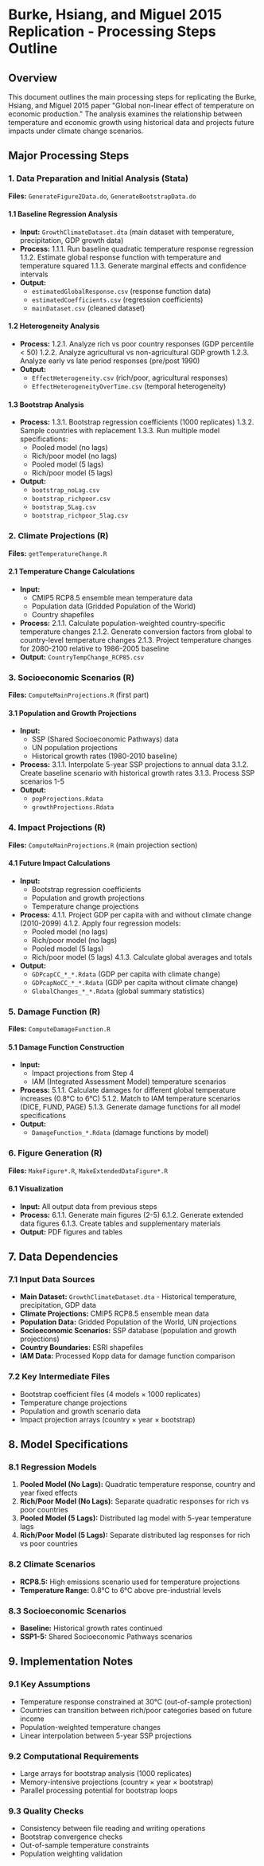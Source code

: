 # Burke, Hsiang, and Miguel 2015 Replication - Processing Steps Outline

## Overview
This document outlines the main processing steps for replicating the Burke, Hsiang, and Miguel 2015 paper "Global non-linear effect of temperature on economic production." The analysis examines the relationship between temperature and economic growth using historical data and projects future impacts under climate change scenarios.

## Major Processing Steps

### 1. Data Preparation and Initial Analysis (Stata)
**Files:** `GenerateFigure2Data.do`, `GenerateBootstrapData.do`

#### 1.1 Baseline Regression Analysis
- **Input:** `GrowthClimateDataset.dta` (main dataset with temperature, precipitation, GDP growth data)
- **Process:** 
  1.1.1. Run baseline quadratic temperature response regression
  1.1.2. Estimate global response function with temperature and temperature squared
  1.1.3. Generate marginal effects and confidence intervals
- **Output:** 
  - `estimatedGlobalResponse.csv` (response function data)
  - `estimatedCoefficients.csv` (regression coefficients)
  - `mainDataset.csv` (cleaned dataset)

#### 1.2 Heterogeneity Analysis
- **Process:**
  1.2.1. Analyze rich vs poor country responses (GDP percentile < 50)
  1.2.2. Analyze agricultural vs non-agricultural GDP growth
  1.2.3. Analyze early vs late period responses (pre/post 1990)
- **Output:** 
  - `EffectHeterogeneity.csv` (rich/poor, agricultural responses)
  - `EffectHeterogeneityOverTime.csv` (temporal heterogeneity)

#### 1.3 Bootstrap Analysis
- **Process:**
  1.3.1. Bootstrap regression coefficients (1000 replicates)
  1.3.2. Sample countries with replacement
  1.3.3. Run multiple model specifications:
    - Pooled model (no lags)
    - Rich/poor model (no lags)
    - Pooled model (5 lags)
    - Rich/poor model (5 lags)
- **Output:** 
  - `bootstrap_noLag.csv`
  - `bootstrap_richpoor.csv`
  - `bootstrap_5Lag.csv`
  - `bootstrap_richpoor_5lag.csv`

### 2. Climate Projections (R)
**Files:** `getTemperatureChange.R`

#### 2.1 Temperature Change Calculations
- **Input:** 
  - CMIP5 RCP8.5 ensemble mean temperature data
  - Population data (Gridded Population of the World)
  - Country shapefiles
- **Process:**
  2.1.1. Calculate population-weighted country-specific temperature changes
  2.1.2. Generate conversion factors from global to country-level temperature changes
  2.1.3. Project temperature changes for 2080-2100 relative to 1986-2005 baseline
- **Output:** `CountryTempChange_RCP85.csv`

### 3. Socioeconomic Scenarios (R)
**Files:** `ComputeMainProjections.R` (first part)

#### 3.1 Population and Growth Projections
- **Input:** 
  - SSP (Shared Socioeconomic Pathways) data
  - UN population projections
  - Historical growth rates (1980-2010 baseline)
- **Process:**
  3.1.1. Interpolate 5-year SSP projections to annual data
  3.1.2. Create baseline scenario with historical growth rates
  3.1.3. Process SSP scenarios 1-5
- **Output:** 
  - `popProjections.Rdata`
  - `growthProjections.Rdata`

### 4. Impact Projections (R)
**Files:** `ComputeMainProjections.R` (main projection section)

#### 4.1 Future Impact Calculations
- **Input:** 
  - Bootstrap regression coefficients
  - Population and growth projections
  - Temperature change projections
- **Process:**
  4.1.1. Project GDP per capita with and without climate change (2010-2099)
  4.1.2. Apply four regression models:
    - Pooled model (no lags)
    - Rich/poor model (no lags)
    - Pooled model (5 lags)
    - Rich/poor model (5 lags)
  4.1.3. Calculate global averages and totals
- **Output:** 
  - `GDPcapCC_*_*.Rdata` (GDP per capita with climate change)
  - `GDPcapNoCC_*_*.Rdata` (GDP per capita without climate change)
  - `GlobalChanges_*_*.Rdata` (global summary statistics)

### 5. Damage Function (R)
**Files:** `ComputeDamageFunction.R`

#### 5.1 Damage Function Construction
- **Input:** 
  - Impact projections from Step 4
  - IAM (Integrated Assessment Model) temperature scenarios
- **Process:**
  5.1.1. Calculate damages for different global temperature increases (0.8°C to 6°C)
  5.1.2. Match to IAM temperature scenarios (DICE, FUND, PAGE)
  5.1.3. Generate damage functions for all model specifications
- **Output:** 
  - `DamageFunction_*.Rdata` (damage functions by model)

### 6. Figure Generation (R)
**Files:** `MakeFigure*.R`, `MakeExtendedDataFigure*.R`

#### 6.1 Visualization
- **Input:** All output data from previous steps
- **Process:**
  6.1.1. Generate main figures (2-5)
  6.1.2. Generate extended data figures
  6.1.3. Create tables and supplementary materials
- **Output:** PDF figures and tables

## 7. Data Dependencies

### 7.1 Input Data Sources
- **Main Dataset:** `GrowthClimateDataset.dta` - Historical temperature, precipitation, GDP data
- **Climate Projections:** CMIP5 RCP8.5 ensemble mean data
- **Population Data:** Gridded Population of the World, UN projections
- **Socioeconomic Scenarios:** SSP database (population and growth projections)
- **Country Boundaries:** ESRI shapefiles
- **IAM Data:** Processed Kopp data for damage function comparison

### 7.2 Key Intermediate Files
- Bootstrap coefficient files (4 models × 1000 replicates)
- Temperature change projections
- Population and growth scenario data
- Impact projection arrays (country × year × bootstrap)

## 8. Model Specifications

### 8.1 Regression Models
1. **Pooled Model (No Lags):** Quadratic temperature response, country and year fixed effects
2. **Rich/Poor Model (No Lags):** Separate quadratic responses for rich vs poor countries
3. **Pooled Model (5 Lags):** Distributed lag model with 5-year temperature lags
4. **Rich/Poor Model (5 Lags):** Separate distributed lag responses for rich vs poor countries

### 8.2 Climate Scenarios
- **RCP8.5:** High emissions scenario used for temperature projections
- **Temperature Range:** 0.8°C to 6°C above pre-industrial levels

### 8.3 Socioeconomic Scenarios
- **Baseline:** Historical growth rates continued
- **SSP1-5:** Shared Socioeconomic Pathways scenarios

## 9. Implementation Notes

### 9.1 Key Assumptions
- Temperature response constrained at 30°C (out-of-sample protection)
- Countries can transition between rich/poor categories based on future income
- Population-weighted temperature changes
- Linear interpolation between 5-year SSP projections

### 9.2 Computational Requirements
- Large arrays for bootstrap analysis (1000 replicates)
- Memory-intensive projections (country × year × bootstrap)
- Parallel processing potential for bootstrap loops

### 9.3 Quality Checks
- Consistency between file reading and writing operations
- Bootstrap convergence checks
- Out-of-sample temperature constraints
- Population weighting validation 